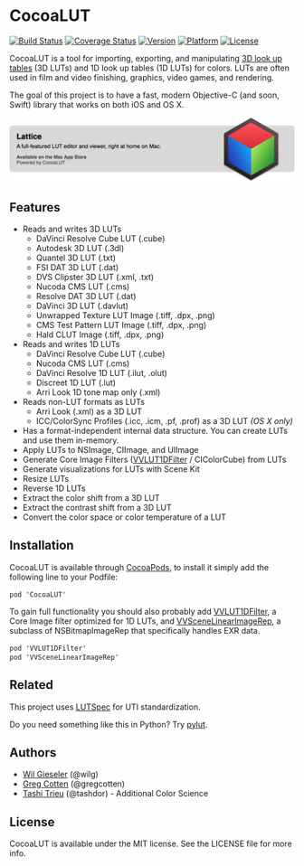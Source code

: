 # CocoaLUT

[![Build Status](http://img.shields.io/travis/videovillage/CocoaLUT.svg?style=flat)](https://travis-ci.org/videovillage/CocoaLUT)
[![Coverage Status](https://img.shields.io/coveralls/videovillage/CocoaLUT.svg?style=flat)](https://coveralls.io/r/videovillage/CocoaLUT?branch=master)
[![Version](https://img.shields.io/cocoapods/v/CocoaLUT.svg?style=flat)](http://cocoadocs.org/docsets/CocoaLUT)
[![Platform](https://img.shields.io/cocoapods/p/CocoaLUT.svg?style=flat)](http://cocoadocs.org/docsets/CocoaLUT)
[![License](https://img.shields.io/cocoapods/l/CocoaLUT.svg?style=flat)](http://cocoadocs.org/docsets/CocoaLUT)

CocoaLUT is a tool for importing, exporting, and manipulating [3D look up tables](https://en.wikipedia.org/wiki/3D_lookup_table) (3D LUTs) and 1D look up tables (1D LUTs) for colors. LUTs are often used in film and video finishing, graphics, video games, and rendering.

The goal of this project is to have a fast, modern Objective-C (and soon, Swift) library that works on both iOS and OS X.

[![Lattice](lattice.png)](http://lattice.videovillage.co)

## Features

- Reads and writes 3D LUTs
  - DaVinci Resolve Cube LUT (.cube)
  - Autodesk 3D LUT (.3dl)
  - Quantel 3D LUT (.txt)
  - FSI DAT 3D LUT (.dat)
  - DVS Clipster 3D LUT (.xml, .txt)
  - Nucoda CMS LUT (.cms)
  - Resolve DAT 3D LUT (.dat)
  - DaVinci 3D LUT (.davlut)
  - Unwrapped Texture LUT Image (.tiff, .dpx, .png)
  - CMS Test Pattern LUT Image (.tiff, .dpx, .png)
  - Hald CLUT Image (.tiff, .dpx, .png)
- Reads and writes 1D LUTs
  - DaVinci Resolve Cube LUT (.cube)
  - Nucoda CMS LUT (.cms)
  - DaVinci Resolve 1D LUT (.ilut, .olut)
  - Discreet 1D LUT (.lut)
  - Arri Look 1D tone map only (.xml) 
- Reads non-LUT formats as LUTs
  - Arri Look (.xml) as a 3D LUT
  - ICC/ColorSync Profiles (.icc, .icm, .pf, .prof) as a 3D LUT *(OS X only)*
- Has a format-independent internal data structure. You can create LUTs and use them in-memory.
- Apply LUTs to NSImage, CIImage, and UIImage
- Generate Core Image Filters ([VVLUT1DFilter](https://github.com/videovillage/VVLUT1DFilter) / CIColorCube) from LUTs
- Generate visualizations for LUTs with Scene Kit
- Resize LUTs
- Reverse 1D LUTs
- Extract the color shift from a 3D LUT
- Extract the contrast shift from a 3D LUT
- Convert the color space or color temperature of a LUT

## Installation

CocoaLUT is available through [CocoaPods](http://cocoapods.org), to install
it simply add the following line to your Podfile:

    pod 'CocoaLUT'

To gain full functionality you should also probably add [VVLUT1DFilter](https://github.com/videovillage/VVLUT1DFilter), a Core Image filter optimized for 1D LUTs, and [VVSceneLinearImageRep](https://github.com/videovillage/VVSceneLinearImageRep), a subclass of NSBitmapImageRep that specifically handles EXR data.

    pod 'VVLUT1DFilter'
    pod 'VVSceneLinearImageRep'

## Related

This project uses [LUTSpec](http://github.com/wilg/LUTSpec) for UTI standardization.

Do you need something like this in Python? Try [pylut](http://github.com/gregcotten/pylut).


## Authors

- [Wil Gieseler](https://github.com/wilg) (@wilg)
- [Greg Cotten](https://github.com/gregcotten) (@gregcotten)
- [Tashi Trieu](https://github.com/tashdor) (@tashdor) - Additional Color Science

## License

CocoaLUT is available under the MIT license. See the LICENSE file for more info.

